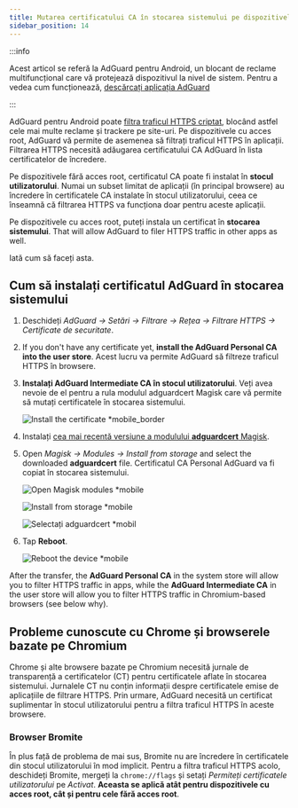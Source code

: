 ```yaml
---
title: Mutarea certificatului CA în stocarea sistemului pe dispozitivele cu acces root
sidebar_position: 14
---
```


:::info

Acest articol se referă la AdGuard pentru Android, un blocant de reclame multifuncțional care vă protejează dispozitivul la nivel de sistem. Pentru a vedea cum funcționează, [descărcați aplicația AdGuard](https://agrd.io/download-kb-adblock)

:::

AdGuard pentru Android poate [filtra traficul HTTPS criptat](/general/https-filtering/what-is-https-filtering), blocând astfel cele mai multe reclame și trackere pe site-uri. Pe dispozitivele cu acces root, AdGuard vă permite de asemenea să filtrați traficul HTTPS în aplicații. Filtrarea HTTPS necesită adăugarea certificatului CA AdGuard în lista certificatelor de încredere.

Pe dispozitivele fără acces root, certificatul CA poate fi instalat în **stocul utilizatorului**. Numai un subset limitat de aplicații (în principal browsere) au încredere în certificatele CA instalate în stocul utilizatorului, ceea ce înseamnă că filtrarea HTTPS va funcționa doar pentru aceste aplicații.

Pe dispozitivele cu acces root, puteți instala un certificat în **stocarea sistemului**. That will allow AdGuard to filer HTTPS traffic in other apps as well.

Iată cum să faceți asta.

## Cum să instalați certificatul AdGuard în stocarea sistemului

1. Deschideți *AdGuard → Setări → Filtrare → Rețea → Filtrare HTTPS → Certificate de securitate*.

1. If you don't have any certificate yet, **install the AdGuard Personal CA into the user store**. Acest lucru va permite AdGuard să filtreze traficul HTTPS în browsere.

1. **Instalați AdGuard Intermediate CA în stocul utilizatorului**. Veți avea nevoie de el pentru a rula modulul adguardcert Magisk care vă permite să mutați certificatele în stocarea sistemului.

    ![Install the certificate *mobile_border](https://cdn.adtidy.org/blog/new/asx1xksecurity_certificates.png)

1. Instalați [cea mai recentă versiune a modulului **adguardcert** Magisk](https://github.com/AdguardTeam/adguardcert/releases/latest/).

1. Open *Magisk → Modules → Install from storage* and select the downloaded **adguardcert** file. Certificatul CA Personal AdGuard va fi copiat în stocarea sistemului.

    ![Open Magisk modules *mobile](https://cdn.adtidy.org/content/kb/ad_blocker/android/solving_problems/https-certificate-for-rooted/magisk-module-4.png)

    ![Install from storage *mobile](https://cdn.adtidy.org/content/kb/ad_blocker/android/solving_problems/https-certificate-for-rooted/magisk-module-5.png)

    ![Selectați adguardcert *mobil](https://cdn.adtidy.org/content/kb/ad_blocker/android/solving_problems/https-certificate-for-rooted/magisk-module-6.png)

1. Tap **Reboot**.

    ![Reboot the device *mobile](https://cdn.adtidy.org/content/kb/ad_blocker/android/solving_problems/https-certificate-for-rooted/magisk-module-7.png)

After the transfer, the **AdGuard Personal CA** in the system store will allow you to filter HTTPS traffic in apps, while the **AdGuard Intermediate CA** in the user store will allow you to filter HTTPS traffic in Chromium-based browsers (see below why).

## Probleme cunoscute cu Chrome și browserele bazate pe Chromium

Chrome și alte browsere bazate pe Chromium necesită jurnale de transparență a certificatelor (CT) pentru certificatele aflate în stocarea sistemului. Jurnalele CT nu conțin informații despre certificatele emise de aplicațiile de filtrare HTTPS. Prin urmare, AdGuard necesită un certificat suplimentar în stocul utilizatorului pentru a filtra traficul HTTPS în aceste browsere.

### Browser Bromite

În plus față de problema de mai sus, Bromite nu are încredere în certificatele din stocul utilizatorului în mod implicit. Pentru a filtra traficul HTTPS acolo, deschideți Bromite, mergeți la `chrome://flags` și setați *Permiteți certificatele utilizatorului* pe *Activat*. **Aceasta se aplică atât pentru dispozitivele cu acces root, cât și pentru cele fără acces root**.
